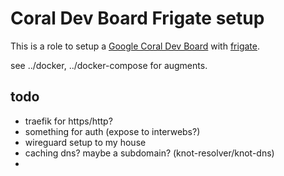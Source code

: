 # Coral Dev Board Frigate setup
This is a role to setup a [Google Coral Dev Board](https://coral.ai/products/dev-board) with [frigate](https://docs.frigate.video).

see ../docker, ../docker-compose for augments.


## todo
* traefik for https/http?
* something for auth (expose to interwebs?)
* wireguard setup to my house
* caching dns? maybe a subdomain? (knot-resolver/knot-dns)
* 
